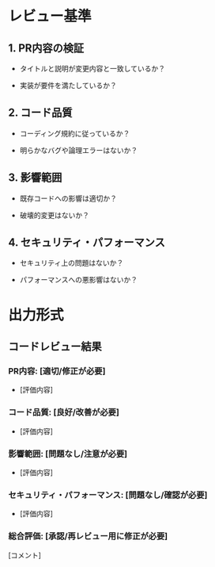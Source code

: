 # レビュー基準


## 1. PR内容の検証

- タイトルと説明が変更内容と一致しているか？

- 実装が要件を満たしているか？

## 2. コード品質

- コーディング規約に従っているか？

- 明らかなバグや論理エラーはないか？


## 3. 影響範囲

- 既存コードへの影響は適切か？

- 破壊的変更はないか？


## 4. セキュリティ・パフォーマンス

- セキュリティ上の問題はないか？

- パフォーマンスへの悪影響はないか？


# 出力形式

## コードレビュー結果


### PR内容: [適切/修正が必要]

- [評価内容]


### コード品質: [良好/改善が必要]

- [評価内容]


### 影響範囲: [問題なし/注意が必要]

- [評価内容]


### セキュリティ・パフォーマンス: [問題なし/確認が必要]

- [評価内容]


### 総合評価: [承認/再レビュー用に修正が必要]

[コメント]
